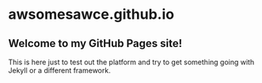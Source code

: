 # awsomesawce.github.io

## Welcome to my GitHub Pages site!

This is here just to test out the platform and try to get something going with Jekyll or a different framework.
